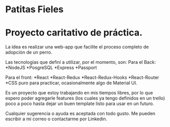 # Patitas Fieles
# Proyecto caritativo de práctica.

La idea es realizar una web-app que facilite el proceso completo de adopción de un perro.


Las tecnologías que definí a utilizar, por el momento, son:
Para el Back:
*NodeJS
*PosgreSQL
*Express
*Passport

Para el front:
*React
*React-Redux
*React-Redux-Hooks
*React-Router
*CSS puro para practicar, ocasionalmente algo de Material UI.


Es un proyecto que estoy trabajando en mis tiempos libres,  por lo que espero 
poder agregarle features (los cuales ya tengo definidos en un trello) poco a poco
hasta dejar un buen template listo para usar en un futuro.

Cualquier sugerencia o ayuda es aceptada con todo gusto. Me pueden escribir
a mi correo o contactarme por Linkedin.
